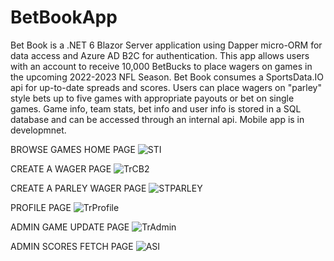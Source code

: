 # BetBookApp
Bet Book is a .NET 6 Blazor Server application using Dapper micro-ORM for data access and Azure AD B2C for authentication. This app allows users with an account to receive 10,000 BetBucks to place wagers on games in the upcoming 2022-2023 NFL Season. Bet Book consumes a SportsData.IO api for up-to-date spreads and scores. Users can place wagers on "parley" style bets up to five games with appropriate payouts or bet on single games. Game info, team stats, bet info and user info is stored in a SQL database and can be accessed through an internal api. Mobile app is in developmnet.

BROWSE GAMES HOME PAGE
![STI](https://user-images.githubusercontent.com/95720340/182048364-5ebd3379-f735-4467-abaf-d0f4b6a585b6.png)

CREATE A WAGER PAGE
![TrCB2](https://user-images.githubusercontent.com/95720340/182004574-8375cf1e-39b6-4136-9d24-b6319a9ff1ed.png)

CREATE A PARLEY WAGER PAGE
![STPARLEY](https://user-images.githubusercontent.com/95720340/182048363-67d9610f-9bae-41e4-9d1a-2c7c72c225c5.png)

PROFILE PAGE
![TrProfile](https://user-images.githubusercontent.com/95720340/182004411-76ca956b-2aac-4c4d-9bf4-b0737dca0025.png)

ADMIN GAME UPDATE PAGE
![TrAdmin](https://user-images.githubusercontent.com/95720340/182004415-73c9310c-3df5-4425-883f-18aeb2de7fee.png)

ADMIN SCORES FETCH PAGE
![ASI](https://user-images.githubusercontent.com/95720340/181859561-f9a979de-367f-4395-ac34-3110722e65f9.png)



























